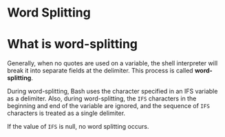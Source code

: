 

# Word Splitting

# What is word-splitting

Generally, when no quotes are used on a variable, the shell interpreter will break it into separate fields at the delimiter. This process is called **word-splitting**.

During word-splitting, Bash uses the character specified in an IFS variable as a delimiter. 
Also, during word-splitting, the `IFS` characters in the beginning and end of the variable are ignored, and the sequence of `IFS` characters is treated as a single delimiter.

If the value of `IFS` is null, no word splitting occurs.

